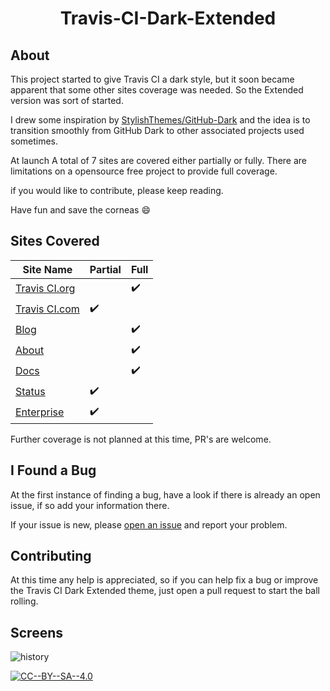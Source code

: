 <h1 align="center"><strong>Travis-CI-Dark-Extended</strong></h1>

## About

This project started to give Travis CI a dark style, but it soon became apparent that some other sites coverage was needed. So the Extended version was sort of started.

I drew some inspiration by [StylishThemes/GitHub-Dark](https://github.com/StylishThemes/GitHub-Dark) and the idea is to transition smoothly from GitHub Dark to other associated projects used sometimes.

At launch A total of 7 sites are covered either partially or fully.
There are limitations on a opensource free project to provide full coverage.

if you would like to contribute, please keep reading.

Have fun and save the corneas :smile:

## Sites Covered

| Site Name                                | Partial            | Full               |
| ---------------------------------------- | ------------------ | ------------------ |
| [Travis CI.org](https://travis-ci.org)   |                    | :heavy_check_mark: |
| [Travis CI.com](https://travis-ci.com)   | :heavy_check_mark: |                    |
| [Blog](https://blog.travis-ci.com/)      |                    | :heavy_check_mark: |
| [About](https://about.travis-ci.com)     |                    | :heavy_check_mark: |
| [Docs](https://docs.travis-ci.com/)      |                    | :heavy_check_mark: |
| [Status](https://www.traviscistatus.com/)| :heavy_check_mark: |                    |
| [Enterprise](https://travis-ci.org)      | :heavy_check_mark: |                    |

Further coverage is not planned at this time, PR's are welcome.

## I Found a Bug

At the first instance of finding a bug, have a look if there is already an open issue, if so add your information there.

If your issue is new, please [open an issue](https://github.com/the-j0k3r/travis-ci-dark-extended/issues/new) and report your problem.

## Contributing

At this time any help is appreciated, so if you can help fix a bug or improve the Travis CI Dark Extended theme, just open a pull request to start the ball rolling.

## Screens

![history](/screens/travis-ci-dark-extended.gif)

[![CC--BY--SA--4.0](https://img.shields.io/badge/License-%20MIT%20-blue.svg)](LICENSE)
